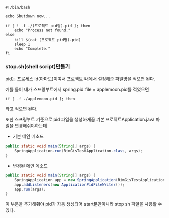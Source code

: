     #!/bin/bash
    
    echo Shutdown now...
    
    if [ ! -f ./(프로젝트 pid명).pid ]; then
        echo "Process not found."
    else
        kill $(cat (프로젝트 pid명).pid)
        sleep 1
        echo "Complete."
    fi



### stop.sh(shell script)만들기

pid는 프로세스 id(아마도)이여서 프로젝트 내에서 설정해준 파일명을 적으면 된다. 

예를 들어 내가 스프링부트에서  spring.pid.file = applemoon.pid를 적었으면 

`if [ -f ./applemoon.pid ]; then`

라고 적으면 된다. 



또한 스프링부트 기준으로 pid 파일을 생성하게끔 기본 프로젝트Application.java 파일을 변경해줘야하는데

- 기본 메인 메소드

```java
public static void main(String[] args) {
    SpringApplication.run(RimGisTestApplication.class, args);
}
```



- 변경된 메인 메소드

```java
public static void main(String[] args) {
    SpringApplication app = new SpringApplication(RimGisTestApplication.class);
    app.addListeners(new ApplicationPidFileWriter());
    app.run(args);
}
```



이 부분을 추가해줘야 pid가 자동 생성되어 start뿐만아니라 stop sh 파일을 사용할 수 있다.
